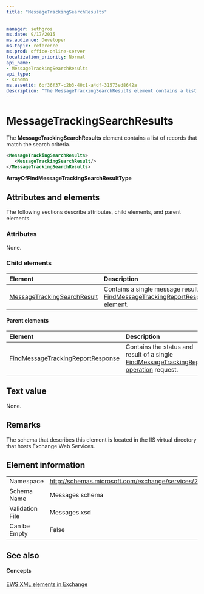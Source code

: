 ```yaml
---
title: "MessageTrackingSearchResults"
 
 
manager: sethgros
ms.date: 9/17/2015
ms.audience: Developer
ms.topic: reference
ms.prod: office-online-server
localization_priority: Normal
api_name:
- MessageTrackingSearchResults
api_type:
- schema
ms.assetid: 6bf36f37-c2b3-40c1-a4df-31573ed8642a
description: "The MessageTrackingSearchResults element contains a list of records that match the search criteria."
---
```


# MessageTrackingSearchResults

The **MessageTrackingSearchResults** element contains a list of records that match the search criteria. 
  
```XML
<MessageTrackingSearchResults>
   <MessageTrackingSearchResult/>
</MessageTrackingSearchResults>
```

 **ArrayOfFindMessageTrackingSearchResultType**
## Attributes and elements

The following sections describe attributes, child elements, and parent elements.
  
### Attributes

None.
  
### Child elements

|**Element**|**Description**|
|:-----|:-----|
|[MessageTrackingSearchResult](messagetrackingsearchresult.md) <br/> |Contains a single message result for a [FindMessageTrackingReportResponse](findmessagetrackingreportresponse.md) element.  <br/> |
   
#### Parent elements

|**Element**|**Description**|
|:-----|:-----|
|[FindMessageTrackingReportResponse](findmessagetrackingreportresponse.md) <br/> |Contains the status and result of a single [FindMessageTrackingReport operation](findmessagetrackingreport-operation.md) request.  <br/> |
   
## Text value

None.
  
## Remarks

The schema that describes this element is located in the IIS virtual directory that hosts Exchange Web Services.
  
## Element information

|||
|:-----|:-----|
|Namespace  <br/> |http://schemas.microsoft.com/exchange/services/2006/messages  <br/> |
|Schema Name  <br/> |Messages schema  <br/> |
|Validation File  <br/> |Messages.xsd  <br/> |
|Can be Empty  <br/> |False  <br/> |
   
## See also

#### Concepts

[EWS XML elements in Exchange](ews-xml-elements-in-exchange.md)

